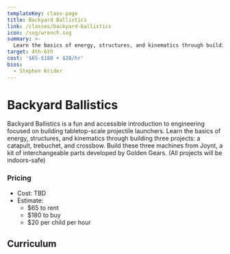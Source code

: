 ```yaml
---
templateKey: class-page
title: Backyard Ballistics
link: /classes/backyard-ballistics
icon: /svg/wrench.svg
summary: >-
  Learn the basics of energy, structures, and kinematics through building three projects: a catapult, trebuchet, and crossbow!
target: 4th-6th
cost: '$65-$180 + $20/hr'
bios:
  - Stephen Krider
---
```


# Backyard Ballistics
Backyard Ballistics is a fun and accessible introduction to engineering focused on building tabletop-scale projectile launchers. Learn the basics of energy, structures, and kinematics through building three projects: a catapult, trebuchet, and crossbow. Build these three machines from Joynt, a kit of interchangeable parts developed by Golden Gears. (All projects will be indoors-safe)

### Pricing
* Cost: TBD
* Estimate:
  * $65 to rent
  * $180 to buy
  * $20 per child per hour

## Curriculum
